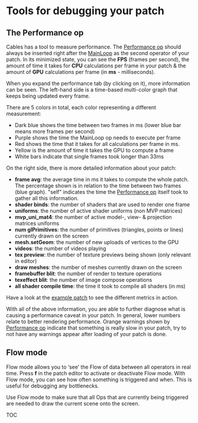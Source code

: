 # Tools for debugging your patch

## The Performance op

Cables has a tool to measure performance. The [Performance op](https://cables.gl/op/Ops.Gl.Performance) should always be inserted right after the [MainLoop](https://cables.gl/op/Ops.Gl.MainLoop) as the second operator of your patch. In its minimized state, you can see the **FPS** (frames per second), the amount of time it takes for **CPU** calculations per frame in your patch & the amount of **GPU** calculations per frame (in **ms** - milliseconds).

When you expand the performance tab (by clicking on it), more information can be seen. The left-hand side is a time-based multi-color graph that keeps being updated every frame. 

There are 5 colors in total, each color representing a different measurement:

- Dark blue shows the time between two frames in ms (lower blue bar means more frames per second)
- Purple shows the time the MainLoop op needs to execute per frame
- Red shows the time that it takes for all calculations per frame in ms.
- Yellow is the amount of time it takes the GPU to compute a frame
- White bars indicate that single frames took longer than 33ms

On the right side, there is more detailed information about your patch:

- **frame avg**: the average time in ms it takes to compute the whole patch. The percentage shown is in relation to the time between two frames (blue graph). "self" indicates the time the [Performance op](https://cables.gl/op/Ops.Gl.Performance) itself took to gather all this information.
- **shader binds**: the number of shaders that are used to render one frame
- **uniforms**: the number of active shader uniforms (non MVP matrices)
- **mvp_uni_mat4**: the number of active model-, view- & projection matrices uniforms
- **num glPrimitives**: the number of primitives (triangles, points or lines) currently drawn on the screen
- **mesh.setGeom**: the number of new uploads of vertices to the GPU
- **videos**: the number of videos playing
- **tex preview**: the number of texture previews being shown (only relevant in editor)
- **draw meshes**: the number of meshes currently drawn on the screen
- **framebuffer blit**: the number of render to texture operations
- **texeffect blit**: the number of image compose operations
- **all shader compile time**: the time it took to compile all shaders (in ms)

Have a look at the [example patch](https://cables.gl/edit/5e9029d1c6835b4330a4c5ab) to see the different metrics in action.

With all of the above information, you are able to further diagnose what is causing a performance caveat in your patch.
In general, lower numbers relate to better rendering performance. Orange warnings shown by [Performance op](https://cables.gl/op/Ops.Gl.Performance) indicate that something is really slow in your patch, try to not have any warnings appear after loading of your patch is done.

## Flow mode

Flow mode allows you to ‘see’ the Flow of data between all operators in real time. Press **f** in the patch editor to activate or deactivate Flow mode. With Flow mode, you can see how often something is triggered and when. This is useful for debugging any bottlenecks.

Use Flow mode to make sure that all Ops that are currently being triggered are needed to draw the current scene onto the screen.

TOC
